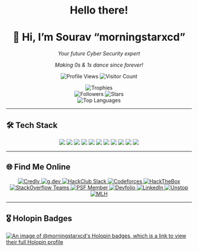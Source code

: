 <!-- ====== Header ====== -->
<div align="center">
  <h1> Hello there!</h1>
<h1 align="center">
  👋 Hi, I’m Sourav “morningstarxcd”
</h1>
<p align="center">
  <em>Your future Cyber Security expert</em>
</p>

  <p><em>Making 0s &amp; 1s dance since forever!</em></p>
  <p>
    <!-- Profile Views -->
    <img src="https://komarev.com/ghpvc/?username=morningstarxcdcode&style=flat-square&color=blue" alt="Profile Views" />
    <!-- Visitor Count -->
    <img src="https://visitor-badge.laobi.icu/badge?page_id=morningstarxcdcode.morningstarxcdcode&theme=dark" alt="Visitor Count" />
  </p>
</div>

<!-- ====== Dynamic Stats ====== -->
<p align="center">
  <!-- Trophy Showcase -->
  <img
    src="https://github-profile-trophy.vercel.app/?username=morningstarxcdcode&theme=radical&no-frame=true&column=7&margin-w=15"
    alt="Trophies"
  />
  <br/>
  <!-- Followers and Stars -->
  <img
    src="https://img.shields.io/github/followers/morningstarxcdcode?style=social"
    alt="Followers"
  />
  <img
    src="https://img.shields.io/github/stars/morningstarxcdcode?style=social"
    alt="Stars"
  />
  <br/>
  <!-- Top 20 Languages -->
  <img
    src="https://github-readme-stats.vercel.app/api/top-langs/?username=morningstarxcdcode&langs_count=20&layout=compact&hide_progress=false&theme=radical"
    alt="Top Languages"
  />
</p>

---

## 🛠️ Tech Stack

<p align="center">
  <img src="https://img.shields.io/badge/Python-3776AB?logo=python&style=flat-square" /> 
  <img src="https://img.shields.io/badge/JavaScript-F7DF1E?logo=javascript&style=flat-square" /> 
  <img src="https://img.shields.io/badge/TypeScript-007ACC?logo=typescript&style=flat-square" /> 
  <img src="https://img.shields.io/badge/React-61DAFB?logo=react&style=flat-square" /> 
  <img src="https://img.shields.io/badge/Flask-000000?logo=flask&style=flat-square" /> 
  <img src="https://img.shields.io/badge/Docker-2496ED?logo=docker&style=flat-square" />
  <img src="https://img.shields.io/badge/K3s-326CE5?logo=kubernetes&style=flat-square" />
  <img src="https://img.shields.io/badge/FAISS-FF6F00?logo=apache&style=flat-square" />
  <img src="https://img.shields.io/badge/ChromaDB-4F46E5?logo=googlecloud&style=flat-square" />
  <img src="https://img.shields.io/badge/IPFS-FF6C37?logo=ipfs&style=flat-square" />
  <img src="https://img.shields.io/badge/GitHub_Actions-2088FF?logo=githubactions&style=flat-square" />
</p>

---

## 🌐 Find Me Online

<p align="center">
  <a href="https://www.credly.com/users/sourav-rajak.f5811dc1" target="_blank">
    <img src="https://img.shields.io/badge/Credly‑Badges-0055FF?logo=credly&style=for-the-badge" alt="Credly"/>
  </a>
  <a href="https://g.dev/morningstarxcdcode" target="_blank">
    <img src="https://img.shields.io/badge/GoogleDev-G.dev-4285F4?logo=google&style=for-the-badge" alt="g.dev"/>
  </a>
  <a href="https://hackclub.slack.com/team/U091ALM25U7" target="_blank">
    <img src="https://img.shields.io/badge/HackClub‑Slack-4A154B?logo=slack&style=for-the-badge" alt="HackClub Slack"/>
  </a>
  <a href="https://codeforces.com/profile/morningstarxcdcode" target="_blank">
    <img src="https://img.shields.io/badge/Codeforces-Profile-1F8ACB?logo=codeforces&style=for-the-badge" alt="Codeforces"/>
  </a>
  <a href="https://ctf.hackthebox.com/user/profile/777582" target="_blank">
    <img src="https://img.shields.io/badge/HackTheBox-Profile-000000?logo=hackthebox&style=for-the-badge" alt="HackTheBox"/>
  </a>
  <a href="https://stackoverflowteams.com/c/morningstarxcdcode/users/1/" target="_blank">
    <img src="https://img.shields.io/badge/StackOverflowTeams-Profile-FE7A16?logo=stackoverflow&style=for-the-badge" alt="StackOverflow Teams"/>
  </a>
  <a href="https://psfmember.org/profile/" target="_blank">
    <img src="https://img.shields.io/badge/PSF_Member-Python-3776AB?logo=python&style=for-the-badge" alt="PSF Member"/>
  </a>
  <a href="https://devfolio.co/@morningstarxcd" target="_blank">
    <img src="https://img.shields.io/badge/Devfolio-Profile-000000?logo=devfolio&style=for-the-badge" alt="Devfolio"/>
  </a>
  <a href="https://www.linkedin.com/in/sourav-rajak-6294682b2" target="_blank">
    <img src="https://img.shields.io/badge/LinkedIn-Profile-0A66C2?logo=linkedin&style=for-the-badge" alt="LinkedIn"/>
  </a>
  <a href="https://unstop.com/u/souraraj35881" target="_blank">
    <img src="https://img.shields.io/badge/Unstop-Profile-FF4500?logo=unstop&style=for-the-badge" alt="Unstop"/>
  </a>
  <a href="https://my.mlh.io/?_gl=1*1af28n9*_ga*MTUyNDE3OTAxMC4xNzQ4NzUzMDQy*_ga_E5KT6TC4TK*czE3NTE3MjcyNjckbzE0JGcxJHQxNzUxNzI3MzExJGoxNiRsMCRoMA.." target="_blank">
    <img src="https://img.shields.io/badge/MLH-Profile-4B2C9F?logo=mlh&style=for-the-badge" alt="MLH"/>
  </a>
</p>

---

## 🎖️ Holopin Badges

[![An image of @morningstarxcd's Holopin badges, which is a link to view their full Holopin profile](https://holopin.me/morningstarxcd)](https://holopin.io/@morningstarxcd)
